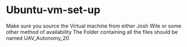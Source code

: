# Ubuntu-vm-set-up
Make sure you source the Virtual machine from either Josh Wile or some other method of availability
The Folder containing all the files should be named UAV_Autonomy_20
